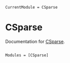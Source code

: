 ```@meta
CurrentModule = CSparse
```

# CSparse

Documentation for [CSparse](https://github.com/Wimmerer/CSparse.jl).

```@index
```

```@autodocs
Modules = [CSparse]
```
